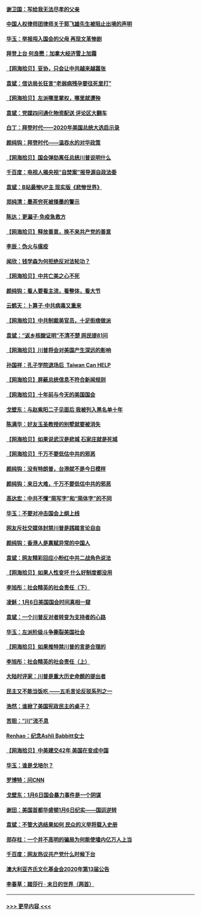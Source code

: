 #### [谢卫国：写给我无法尽孝的父亲](../pages/nsc993/n12720325.md?t=01300002) 
#### [中国人权律师团律师关于郭飞雄先生被阻止出境的声明](../pages/nsc993/n12720203.md?t=01300002) 
#### [华玉：举报闯入国会的父母 再现文革惨剧](../pages/nsc993/n12719070.md?t=01300002) 
#### [拜登上台 何良懋：加拿大经济雪上加霜](../pages/nsc993/n12718943.md?t=01300002) 
#### [【网海拾贝】妥协，只会让中共越来越嚣张](../pages/nsc993/n12717392.md?t=01300002) 
#### [袁斌：信访局长狂言“老弱病残孕要往死里打”](../pages/nsc993/n12717343.md?t=01300002) 
#### [【网海拾贝】左派哪里掌权，哪里就遭殃](../pages/nsc993/n12715009.md?t=01300002) 
#### [袁斌：党媒四问通化物资配送 评论区大翻车](../pages/nsc993/n12714950.md?t=01300002) 
#### [白丁：拜登时代——2020年美国总统大选启示录](../pages/nsc993/n12714920.md?t=01300002) 
#### [颜纯钩：拜登时代——温吞水的对华政策](../pages/nsc993/n12713245.md?t=01300002) 
#### [【网海拾贝】国会弹劾离任总统川普说明什么](../pages/nsc993/n12712816.md?t=01300002) 
#### [千百度：电视人揭央视“自焚案”报导源自政法委](../pages/nsc993/n12709760.md?t=01300002) 
#### [袁斌：B站最惨UP主 现实版《悲惨世界》](../pages/nsc993/n12709686.md?t=01300002) 
#### [郑纯清：墨茶穷死被搽墨的警示](../pages/nsc993/n12709262.md?t=01300002) 
#### [陈达：更漏子·免疫急救方](../pages/nsc993/n12709244.md?t=01300002) 
#### [【网海拾贝】释放善意，换不来共产党的善意](../pages/nsc993/n12708361.md?t=01300002) 
#### [李辰：伪火与瘟疫](../pages/nsc993/n12707981.md?t=01300002) 
#### [闻欣：钱学森为何拒绝反对法轮功？](../pages/nsc993/n12707407.md?t=01300002) 
#### [【网海拾贝】中共亡美之心不死](../pages/nsc993/n12707621.md?t=01300002) 
#### [颜纯钩：看人要看主流，看整体，看大节](../pages/nsc993/n12707536.md?t=01300002) 
#### [云鹤天：卜算子‧中共病毒又重来](../pages/nsc993/n12707408.md?t=01300002) 
#### [【网海拾贝】中共制裁美官员，十足街痞做派](../pages/nsc993/n12705115.md?t=01300002) 
#### [袁斌：“返乡核酸证明”不清不楚 网民提81问](../pages/nsc993/n12704982.md?t=01300002) 
#### [【网海拾贝】川普将会对美国产生深远的影响](../pages/nsc993/n12703045.md?t=01300002) 
#### [孙国祥：孔子学院退场后  Taiwan Can HELP](../pages/nsc993/n12702430.md?t=01300002) 
#### [【网海拾贝】屏蔽总统信息不符合新闻规则](../pages/nsc993/n12699998.md?t=01300002) 
#### [【网海拾贝】十年前与今天的美国国会](../pages/nsc993/n12696993.md?t=01300002) 
#### [戈壁东：与赵紫阳二子见面后 我被列入黑名单十年](../pages/nsc993/n12696215.md?t=01300002) 
#### [陈满华：好友玉圣教授的别墅就要被消失](../pages/nsc993/n12695411.md?t=01300002) 
#### [【网海拾贝】如果说武汉是悲城 石家庄就是死城](../pages/nsc993/n12694589.md?t=01300002) 
#### [【网海拾贝】千万不要低估中共的邪恶](../pages/nsc993/n12692771.md?t=01300002) 
#### [颜纯钩：没有特朗普，台港就不是今日模样](../pages/nsc993/n12692678.md?t=01300002) 
#### [颜纯钩：来日大难，千万不要低估中共的邪恶](../pages/nsc993/n12692080.md?t=01300002) 
#### [高达宏：中共不懂“简写字”和“简体字”的不同](../pages/nsc993/n12692068.md?t=01300002) 
#### [华玉：不要对冲击国会上纲上线](../pages/nsc993/n12689948.md?t=01300002) 
#### [网友斥社交媒体封禁川普是践踏言论自由](../pages/nsc993/n12687482.md?t=01300002) 
#### [颜纯钩：香港人是禀赋异常的中国人](../pages/nsc993/n12685142.md?t=01300002) 
#### [袁斌：网友精彩回应小粉红中共二战角色说法](../pages/nsc993/n12684994.md?t=01300002) 
#### [【网海拾贝】如果人性变坏 什么好制度都没用](../pages/nsc993/n12683000.md?t=01300002) 
#### [李旭彤：社会精英的社会责任（下）](../pages/nsc993/n12680604.md?t=01300002) 
#### [凌稣：1月6日美国国会时间真相一窥](../pages/nsc993/n12682780.md?t=01300002) 
#### [袁斌：一个川普反对者转变为支持者的心路](../pages/nsc993/n12682700.md?t=01300002) 
#### [华玉：左派阶级斗争撕裂美国社会](../pages/nsc993/n12681226.md?t=01300002) 
#### [【网海拾贝】如果推特禁川普的言是合理的](../pages/nsc993/n12681232.md?t=01300002) 
#### [李旭彤：社会精英的社会责任（上）](../pages/nsc993/n12680501.md?t=01300002) 
#### [大陆时评家：川普是重大历史命题的提出者](../pages/nsc993/n12679904.md?t=01300002) 
#### [民主又不能当饭吃 ——五毛言论反驳系列之一](../pages/nsc993/n12679877.md?t=01300002) 
#### [浩然：谁掀了美国宪政民主的桌子？](../pages/nsc993/n12679850.md?t=01300002) 
#### [苦胆：“川”流不息](../pages/nsc993/n12678388.md?t=01300002) 
#### [Renhao：纪念Ashli Babbitt女士](../pages/nsc993/n12678359.md?t=01300002) 
#### [【网海拾贝】中美建交42年 美国在变成中国](../pages/nsc993/n12678324.md?t=01300002) 
#### [华玉：谁是戈培尔？](../pages/nsc993/n12677515.md?t=01300002) 
#### [罗博特：问CNN](../pages/nsc993/n12677172.md?t=01300002) 
#### [戈壁东：1月6日国会暴力事件是一个阴谋](../pages/nsc993/n12674639.md?t=01300002) 
#### [谢田：美国首都华盛顿1月6日纪实——国运逆转](../pages/nsc993/n12673190.md?t=01300002) 
#### [袁斌：不管大选结果如何 民众的义举将载入史册](../pages/nsc993/n12672787.md?t=01300002) 
#### [郑存柱：一个并不高明的骗局为何能使墙内亿万人上当](../pages/nsc993/n12671449.md?t=01300002) 
#### [千百度：网友热议共产党什么时候下台](../pages/nsc993/n12670442.md?t=01300002) 
#### [澳大利亚齐氏文化基金会2020年第13届公告](../pages/nsc993/n12670273.md?t=01300002) 
#### [李春草：踏莎行 · 末日的世界（两首）](../pages/nsc993/n12670253.md?t=01300002) 

----
#### [ >>> 更早内容 <<< ](../indexes/nsc993-earlier.md)
